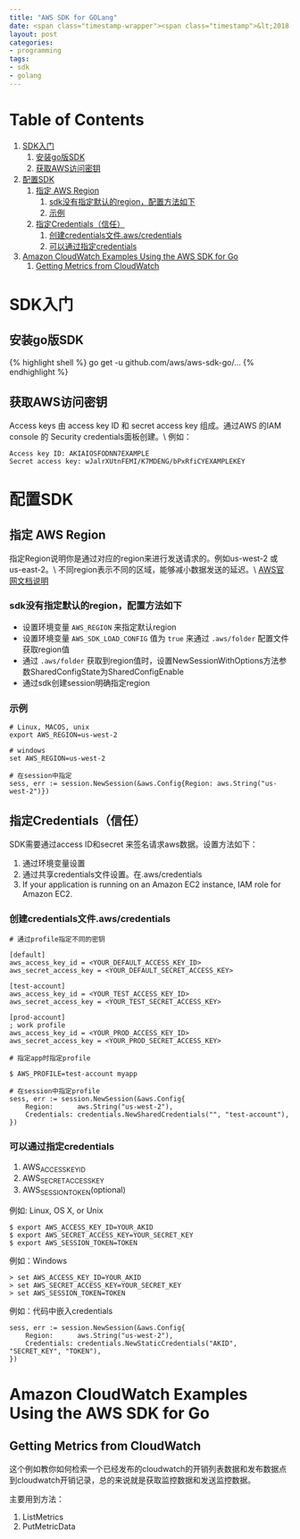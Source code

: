 ```yaml
---
title: "AWS SDK for GOLang"
date: <span class="timestamp-wrapper"><span class="timestamp">&lt;2018-12-27 Thu 14:47&gt;</span></span>
layout: post
categories: 
- programming
tags: 
- sdk 
- golang
---
```


# Table of Contents

1.  [SDK入门](#orgb56189e)
    1.  [安装go版SDK](#orgf7dd2c3)
    2.  [获取AWS访问密钥](#org87a3286)
2.  [配置SDK](#org19ae085)
    1.  [指定 AWS Region](#org2a87467)
        1.  [sdk没有指定默认的region，配置方法如下](#orgae577a6)
        2.  [示例](#org888c99c)
    2.  [指定Credentials（信任）](#orga324aad)
        1.  [创建credentials文件.aws/credentials](#org36f3cce)
        2.  [可以通过指定credentials](#org1ab437d)
3.  [Amazon CloudWatch Examples Using the AWS SDK for Go](#org815dfc5)
    1.  [Getting Metrics from CloudWatch](#org4c646fd)


<a id="orgb56189e"></a>

# SDK入门


<a id="orgf7dd2c3"></a>

## 安装go版SDK

{% highlight shell %}
go get -u github.com/aws/aws-sdk-go/...
{% endhighlight %}


<a id="org87a3286"></a>

## 获取AWS访问密钥

Access keys 由 access key ID 和 secret access key 组成。通过AWS 的IAM console 的 Security credentials面板创建。\\
例如：

    Access key ID: AKIAIOSFODNN7EXAMPLE
    Secret access key: wJalrXUtnFEMI/K7MDENG/bPxRfiCYEXAMPLEKEY


<a id="org19ae085"></a>

# 配置SDK


<a id="org2a87467"></a>

## 指定 AWS Region

指定Region说明你是通过对应的region来进行发送请求的。例如us-west-2 或 us-east-2。\\
不同region表示不同的区域，能够减小数据发送的延迟。\\
[AWS官网文档说明](https://docs.aws.amazon.com/zh_cn/general/latest/gr/rande.html)


<a id="orgae577a6"></a>

### sdk没有指定默认的region，配置方法如下

-   设置环境变量 `AWS_REGION` 来指定默认region
-   设置环境变量 `AWS_SDK_LOAD_CONFIG` 值为 `true` 来通过 `.aws/folder` 配置文件获取region值
-   通过 `.aws/folder` 获取到region值时，设置NewSessionWithOptions方法参数SharedConfigState为SharedConfigEnable
-   通过sdk创建session明确指定region


<a id="org888c99c"></a>

### 示例

    # Linux, MACOS, unix
    export AWS_REGION=us-west-2
    
    # windows
    set AWS_REGION=us-west-2
    
    # 在session中指定
    sess, err := session.NewSession(&aws.Config{Region: aws.String("us-west-2")})


<a id="orga324aad"></a>

## 指定Credentials（信任）

SDK需要通过access ID和secret 来签名请求aws数据。设置方法如下：

1.  通过环境变量设置
2.  通过共享credentials文件设置。在.aws/credentials
3.  If your application is running on an Amazon EC2 instance, IAM role for Amazon EC2.


<a id="org36f3cce"></a>

### 创建credentials文件.aws/credentials

    # 通过profile指定不同的密钥
    
    [default]
    aws_access_key_id = <YOUR_DEFAULT_ACCESS_KEY_ID>
    aws_secret_access_key = <YOUR_DEFAULT_SECRET_ACCESS_KEY>
    
    [test-account]
    aws_access_key_id = <YOUR_TEST_ACCESS_KEY_ID>
    aws_secret_access_key = <YOUR_TEST_SECRET_ACCESS_KEY>
    
    [prod-account]
    ; work profile
    aws_access_key_id = <YOUR_PROD_ACCESS_KEY_ID>
    aws_secret_access_key = <YOUR_PROD_SECRET_ACCESS_KEY>

    # 指定app时指定profile
    
    $ AWS_PROFILE=test-account myapp
    
    # 在session中指定profile
    sess, err := session.NewSession(&aws.Config{
        Region:      aws.String("us-west-2"),
        Credentials: credentials.NewSharedCredentials("", "test-account"),
    })


<a id="org1ab437d"></a>

### 可以通过指定credentials

1.  AWS<sub>ACCESS</sub><sub>KEY</sub><sub>ID</sub>
2.  AWS<sub>SECRET</sub><sub>ACCESS</sub><sub>KEY</sub>
3.  AWS<sub>SESSION</sub><sub>TOKEN</sub>(optional)

例如: Linux, OS X, or Unix

    $ export AWS_ACCESS_KEY_ID=YOUR_AKID
    $ export AWS_SECRET_ACCESS_KEY=YOUR_SECRET_KEY
    $ export AWS_SESSION_TOKEN=TOKEN

例如：Windows

    > set AWS_ACCESS_KEY_ID=YOUR_AKID
    > set AWS_SECRET_ACCESS_KEY=YOUR_SECRET_KEY
    > set AWS_SESSION_TOKEN=TOKEN

例如：代码中嵌入credentials

    sess, err := session.NewSession(&aws.Config{
        Region:      aws.String("us-west-2"),
        Credentials: credentials.NewStaticCredentials("AKID", "SECRET_KEY", "TOKEN"),
    })


<a id="org815dfc5"></a>

# Amazon CloudWatch Examples Using the AWS SDK for Go


<a id="org4c646fd"></a>

## Getting Metrics from CloudWatch

这个例如教你如何检索一个已经发布的cloudwatch的开销列表数据和发布数据点到cloudwatch开销记录，总的来说就是获取监控数据和发送监控数据。

主要用到方法：

1.  ListMetrics
2.  PutMetricData
